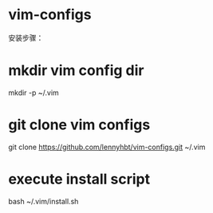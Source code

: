 vim-configs
===========
安装步骤：

# mkdir vim config dir
mkdir -p ~/.vim

# git clone vim configs
git clone https://github.com/lennyhbt/vim-configs.git ~/.vim

# execute install script
bash ~/.vim/install.sh
